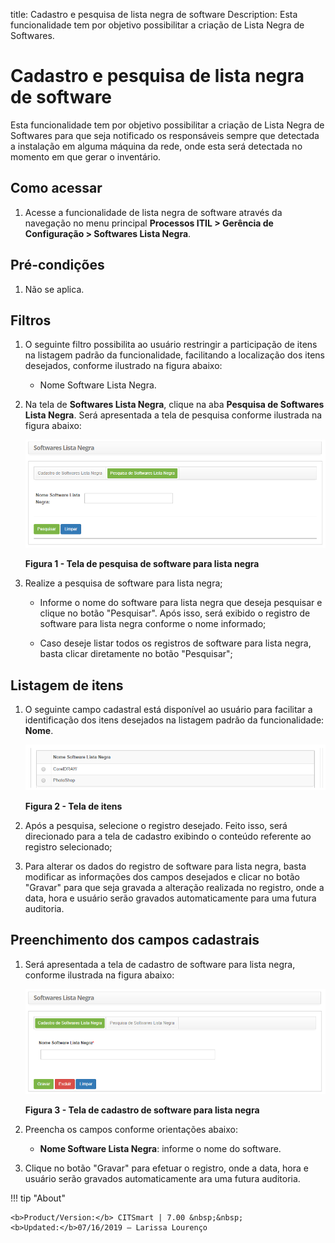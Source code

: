 title: Cadastro e pesquisa de lista negra de software
Description: Esta funcionalidade tem por objetivo possibilitar a criação de Lista Negra de Softwares.
# Cadastro e pesquisa de lista negra de software

Esta funcionalidade tem por objetivo possibilitar a criação de Lista Negra de Softwares para que seja 
notificado os responsáveis sempre que detectada a instalação em alguma máquina da rede, onde esta será detectada no 
momento em que gerar o inventário.

Como acessar
-------------

1. Acesse a funcionalidade de lista negra de software através da navegação no menu principal 
**Processos ITIL > Gerência de Configuração > Softwares Lista Negra**.

Pré-condições
---------------

1. Não se aplica.

Filtros
---------

1. O seguinte filtro possibilita ao usuário restringir a participação de itens na listagem padrão da funcionalidade, facilitando a 
localização dos itens desejados, conforme ilustrado na figura abaixo:

    - Nome Software Lista Negra.
    
2. Na tela de **Softwares Lista Negra**, clique na aba **Pesquisa de Softwares Lista Negra**. Será apresentada a tela 
de pesquisa conforme ilustrada na figura abaixo:

    ![Pesquisa](images/lista-negra.img1.png)
    
    **Figura 1 - Tela de pesquisa de software para lista negra**
    
 3. Realize a pesquisa de software para lista negra;
 
    - Informe o nome do software para lista negra que deseja pesquisar e clique no botão 
    "Pesquisar". Após isso, será exibido o registro de software para lista negra conforme o nome informado;
 
    - Caso deseje listar todos os registros de software para lista negra, basta clicar diretamente no botão "Pesquisar";
 
Listagem de itens
-------------------

1. O seguinte campo cadastral está disponível ao usuário para facilitar a identificação dos itens desejados na listagem 
padrão da funcionalidade: **Nome**.

    ![Itens](images/lista-negra.img2.png)
    
    **Figura 2 - Tela de itens**
    
2. Após a pesquisa, selecione o registro desejado. Feito isso, será direcionado para a tela de cadastro exibindo o 
conteúdo referente ao registro selecionado;

3. Para alterar os dados do registro de software para lista negra, basta modificar as informações dos campos desejados
e clicar no botão "Gravar" para que seja gravada a alteração realizada no registro, onde a data, hora e usuário serão gravados
automaticamente para uma futura auditoria.

Preenchimento dos campos cadastrais
-------------------------------------

1. Será apresentada a tela de cadastro de software para lista negra, conforme ilustrada na figura abaixo:

    ![Cadastro](images/lista-negra.img3.png)
    
    **Figura 3 - Tela de cadastro de software para lista negra**
    
2. Preencha os campos conforme orientações abaixo:

    - **Nome Software Lista Negra**: informe o nome do software.
    
3. Clique no botão "Gravar" para efetuar o registro, onde a data, hora e usuário serão gravados automaticamente 
ara uma futura auditoria.

!!! tip "About"

    <b>Product/Version:</b> CITSmart | 7.00 &nbsp;&nbsp;
    <b>Updated:</b>07/16/2019 – Larissa Lourenço
